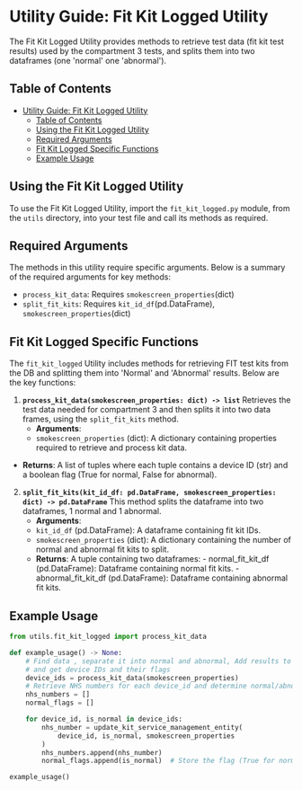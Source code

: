 # Utility Guide: Fit Kit Logged Utility

The Fit Kit Logged Utility provides methods to retrieve test data (fit kit test results) used by the compartment 3 tests, and splits them into two dataframes (one 'normal' one 'abnormal'). 

## Table of Contents

- [Utility Guide: Fit Kit Logged Utility](#utility-guide-fit-kit-logged-utility)
  - [Table of Contents](#table-of-contents)
  - [Using the Fit Kit Logged Utility](#using-the-fit-kit-logged-utility)
  - [Required Arguments](#required-arguments)
  - [Fit Kit Logged Specific Functions](#fit-kit-logged-specific-functions)
  - [Example Usage](#example-usage)

## Using the Fit Kit Logged Utility

To use the Fit Kit Logged Utility, import the `fit_kit_logged.py` module, from the `utils` directory, into your test file and call its methods as required.

## Required Arguments

The methods in this utility require specific arguments. Below is a summary of the required arguments for key methods:

- `process_kit_data`: Requires `smokescreen_properties`(dict)
- `split_fit_kits`: Requires `kit_id_df`(pd.DataFrame), `smokescreen_properties`(dict)

## Fit Kit Logged Specific Functions

The `fit_kit_logged` Utility includes methods for retrieving FIT test kits from the DB and splitting them into 'Normal' and 'Abnormal' results. Below are the key functions:

1.  **`process_kit_data(smokescreen_properties: dict) -> list`**
    Retrieves the test data needed for compartment 3 and then splits it into two data frames, using the `split_fit_kits` method. 
    - **Arguments**:
     - `smokescreen_properties` (dict): A dictionary containing properties required to retrieve and process kit data.
   - **Returns**: A list of tuples where each tuple contains a device ID (str) and a boolean flag (True for normal, False for abnormal).
  
2. **`split_fit_kits(kit_id_df: pd.DataFrame, smokescreen_properties: dict) -> pd.DataFrame`**
    This method splits the dataframe into two dataframes, 1 normal and 1 abnormal.
    - **Arguments**:
     -  `kit_id_df` (pd.DataFrame): A dataframe containing fit kit IDs.
     -  `smokescreen_properties` (dict): A dictionary containing the number of normal and abnormal fit kits to split.
   - **Returns**: A tuple containing two dataframes:
            - normal_fit_kit_df (pd.DataFrame): Dataframe containing normal fit kits.
            - abnormal_fit_kit_df (pd.DataFrame): Dataframe containing abnormal fit kits.

## Example Usage

```python
from utils.fit_kit_logged import process_kit_data

def example_usage() -> None:
    # Find data , separate it into normal and abnormal, Add results to the test records in the KIT_QUEUE table (i.e. mimic receiving results from the middleware)
    # and get device IDs and their flags
    device_ids = process_kit_data(smokescreen_properties)
    # Retrieve NHS numbers for each device_id and determine normal/abnormal status
    nhs_numbers = []
    normal_flags = []

    for device_id, is_normal in device_ids:
        nhs_number = update_kit_service_management_entity(
            device_id, is_normal, smokescreen_properties
        )
        nhs_numbers.append(nhs_number)
        normal_flags.append(is_normal)  # Store the flag (True for normal, False for abnormal)

example_usage()
```